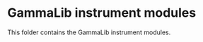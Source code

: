 GammaLib instrument modules
===========================

This folder contains the GammaLib instrument modules.
